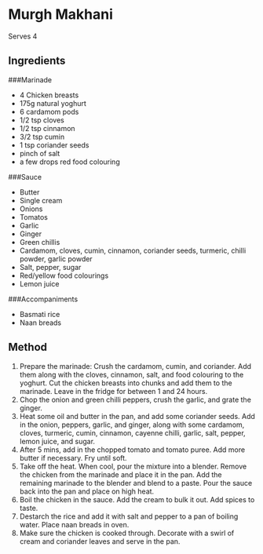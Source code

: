 Murgh Makhani
=============

Serves 4

Ingredients
-----------

###Marinade

- 4 Chicken breasts
- 175g natural yoghurt
- 6 cardamom pods
- 1/2 tsp cloves
- 1/2 tsp cinnamon
- 3/2 tsp cumin
- 1 tsp coriander seeds
- pinch of salt
- a few drops red food colouring

###Sauce

- Butter
- Single cream
- Onions
- Tomatos
- Garlic
- Ginger
- Green chillis
- Cardamom, cloves, cumin, cinnamon, coriander seeds, turmeric, chilli powder, garlic powder
- Salt, pepper, sugar
- Red/yellow food colourings
- Lemon juice

###Accompaniments

- Basmati rice
- Naan breads

Method
------

1. Prepare the marinade: Crush the cardamom, cumin, and coriander. Add them
   along with the cloves, cinnamon, salt, and food colouring to the yoghurt.
   Cut the chicken breasts into chunks and add them to the marinade. Leave in
   the fridge for between 1 and 24 hours.
2. Chop the onion and green chilli peppers, crush the garlic, and grate the ginger.
3. Heat some oil and butter in the pan, and add some coriander seeds. Add in
   the onion, peppers, garlic, and ginger, along with some cardamom, cloves,
   turmeric, cumin, cinnamon, cayenne chilli, garlic, salt, pepper, lemon
   juice, and sugar.
4. After 5 mins, add in the chopped tomato and tomato puree. Add more butter if
   necessary. Fry until soft.
5. Take off the heat. When cool, pour the mixture into a blender. Remove the
   chicken from the marinade and place it in the pan. Add the remaining
   marinade to the blender and blend to a paste. Pour the sauce back into the
   pan and place on high heat.
7. Boil the chicken in the sauce. Add the cream to bulk it out. Add spices to
   taste.
8. Destarch the rice and add it with salt and pepper to a pan of boiling water.
   Place naan breads in oven.
9. Make sure the chicken is cooked through. Decorate with a swirl of cream and
   coriander leaves and serve in the pan.
